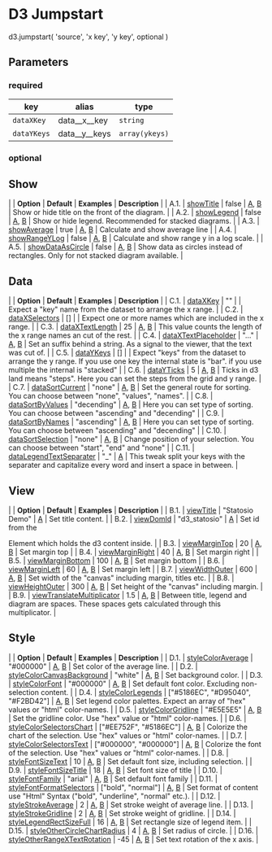 # D3 Jumpstart

d3.jumpstart( 'source', 'x key', 'y key', optional )

## Parameters
### required
| key  | alias  | type  |
|---|---|---|
| ```dataXKey``` | data__x__key | ```string```  |
| ```dataYKeys``` | data__y__keys | ```array(ykeys)```  |


### optional
## Show

|   | **Option** | **Default** | **Examples** | **Description** |
| A.1. | [showTitle](show__title.md) | false | [A](../options/../options/show__title.html#example-a), [B](../options/../options/show__title.html#example-b) | Show or hide title on the front of the diagram. |
| A.2. | [showLegend](show__legend.md) | false | [A](../options/../options/show__legend.html#example-a), [B](../options/../options/show__legend.html#example-b) | Show or hide legend. Recommended for stacked diagrams. |
| A.3. | [showAverage](show__average.md) | true | [A](../options/../options/show__average.html#example-a), [B](../options/../options/show__average.html#example-b) | Calculate and show average line |
| A.4. | [showRangeYLog](show__range_y_log.md) | false | [A](../options/../options/show__range_y_log.html#example-a), [B](../options/../options/show__range_y_log.html#example-b) | Calculate and show range y in a log scale. |
| A.5. | [showDataAsCircle](show__data_as_circle.md) | false | [A](../options/../options/show__data_as_circle.html#example-a), [B](../options/../options/show__data_as_circle.html#example-b) | Show data as circles instead of rectangles. Only for not stacked diagram available. |

## Data

|   | **Option** | **Default** | **Examples** | **Description** |
| C.1. | [dataXKey](data__x__key.md) | "" |  | Expect a "key" name from the dataset to arrange the x range. |
| C.2. | [dataXSelectors](data__x__selectors.md) | [] |  | Expect one or more names which are included in the x range. |
| C.3. | [dataXTextLength](data__x__text__length.md) | 25 | [A](../options/../options/data__x__text__length.html#example-a), [B](../options/../options/data__x__text__length.html#example-b) | This value counts the length of the x range names an cut of the rest. |
| C.4. | [dataXTextPlaceholder](data__x__text__placeholder.md) | "..." | [A](../options/../options/data__x__text__placeholder.html#example-a), [B](../options/../options/data__x__text__placeholder.html#example-b) | Set an suffix behind a string. As a signal to the viewer, that the text was cut of. |
| C.5. | [dataYKeys](data__y__keys.md) | [] |  | Expect "keys" from the dataset to arrange the y range. If you use one key the internal state is "bar". if you use multiple the internal is "stacked" |
| C.6. | [dataYTicks](data__y__ticks.md) | 5 | [A](../options/../options/data__y__ticks.html#example-a), [B](../options/../options/data__y__ticks.html#example-b) | Ticks in d3 land means "steps". Here you can set the steps from the grid and y range. |
| C.7. | [dataSortCurrent](data__sort__current.md) | "none" | [A](../options/../options/data__sort__current.html#example-a), [B](../options/../options/data__sort__current.html#example-b) | Set the general route for sorting. You can choose between "none", "values", "names". |
| C.8. | [dataSortByValues](data__sort__by__values.md) | "decending" | [A](../options/../options/data__sort__by__values.html#example-a), [B](../options/../options/data__sort__by__values.html#example-b) | Here you can set type of sorting. You can choose between "ascending" and "decending" |
| C.9. | [dataSortByNames](data__sort__by__names.md) | "ascending" | [A](../options/../options/data__sort__by__names.html#example-a), [B](../options/../options/data__sort__by__names.html#example-b) | Here you can set type of sorting. You can choose between "ascending" and "decending" |
| C.10. | [dataSortSelection](data__sort__selection.md) | "none" | [A](../options/../options/data__sort__selection.html#example-a), [B](../options/../options/data__sort__selection.html#example-b) | Change position of your selection. You can choose between "start", "end" and "none" |
| C.11. | [dataLegendTextSeparater](data__legend__text__separater.md) | "_" | [A](../options/../options/data__legend__text__separater.html#example-a) | This tweak split your keys with the separater and capitalize every word and insert a space in between. |

## View

|   | **Option** | **Default** | **Examples** | **Description** |
| B.1. | [viewTitle](view__title.md) | "Statosio Demo" | [A](../options/../options/view__title.html#example-a) | Set title content. |
| B.2. | [viewDomId](view__dom_id.md) | "d3_statosio" | [A](../options/../options/view__dom_id.html#example-a) | Set id from the <div> Element which holds the d3 content inside. |
| B.3. | [viewMarginTop](view__margin__top.md) | 20 | [A](../options/../options/view__margin__top.html#example-a), [B](../options/../options/view__margin__top.html#example-b) | Set margin top |
| B.4. | [viewMarginRight](view__margin__right.md) | 40 | [A](../options/../options/view__margin__right.html#example-a), [B](../options/../options/view__margin__right.html#example-b) | Set margin right |
| B.5. | [viewMarginBottom](view__margin__bottom.md) | 100 | [A](../options/../options/view__margin__bottom.html#example-a), [B](../options/../options/view__margin__bottom.html#example-b) | Set margin bottom |
| B.6. | [viewMarginLeft](view__margin__left.md) | 60 | [A](../options/../options/view__margin__left.html#example-a), [B](../options/../options/view__margin__left.html#example-b) | Set margin left |
| B.7. | [viewWidthOuter](view__width__outer.md) | 600 | [A](../options/../options/view__width__outer.html#example-a), [B](../options/../options/view__width__outer.html#example-b) | Set width of the "canvas" including margin, titles etc. |
| B.8. | [viewHeightOuter](view__height__outer.md) | 300 | [A](../options/../options/view__height__outer.html#example-a), [B](../options/../options/view__height__outer.html#example-b) | Set height of the "canvas" including margin. |
| B.9. | [viewTranslateMultiplicator](view__translate__multiplicator.md) | 1.5 | [A](../options/../options/view__translate__multiplicator.html#example-a), [B](../options/../options/view__translate__multiplicator.html#example-b) | Between title, legend and diagram are spaces. These spaces gets calculated through this multiplicator. |

## Style

|   | **Option** | **Default** | **Examples** | **Description** |
| D.1. | [styleColorAverage](style__color__average.md) | "#000000" | [A](../options/../options/style__color__average.html#example-a), [B](../options/../options/style__color__average.html#example-b) | Set color of the average line. |
| D.2. | [styleColorCanvasBackground](style__color__canvas_background.md) | "white" | [A](../options/../options/style__color__canvas_background.html#example-a), [B](../options/../options/style__color__canvas_background.html#example-b) | Set background color. |
| D.3. | [styleColorFont](style__color__font.md) | "#000000" | [A](../options/../options/style__color__font.html#example-a), [B](../options/../options/style__color__font.html#example-b) | Set default font color. Excluding non-selection content. |
| D.4. | [styleColorLegends](style__color__legends.md) | ["#5186EC", "#D95040", "#F2BD42"] | [A](../options/../options/style__color__legends.html#example-a), [B](../options/../options/style__color__legends.html#example-b) | Set legend color palettes. Expect an array of "hex" values or "html" color-names. |
| D.5. | [styleColorGridline](style__color__gridline.md) | "#E5E5E5" | [A](../options/../options/style__color__gridline.html#example-a), [B](../options/../options/style__color__gridline.html#example-b) | Set the gridline color. Use "hex" value or "html" color-names. |
| D.6. | [styleColorSelectorsChart](style__color__selectors__chart.md) | ["#EE752F", "#5186EC"] | [A](../options/../options/style__color__selectors__chart.html#example-a), [B](../options/../options/style__color__selectors__chart.html#example-b) | Colorize the chart of the selection. Use "hex" values or "html" color-names. |
| D.7. | [styleColorSelectorsText](style__color__selectors__text.md) | ["#000000", "#000000"] | [A](../options/../options/style__color__selectors__text.html#example-a), [B](../options/../options/style__color__selectors__text.html#example-b) | Colorize the font of the selection. Use "hex" values or "html" color-names. |
| D.8. | [styleFontSizeText](style__font__size__text.md) | 10 | [A](../options/../options/style__font__size__text.html#example-a), [B](../options/../options/style__font__size__text.html#example-b) | Set default font size, including selection. |
| D.9. | [styleFontSizeTitle](style__font__size__title.md) | 18 | [A](../options/../options/style__font__size__title.html#example-a), [B](../options/../options/style__font__size__title.html#example-b) | Set font size of title |
| D.10. | [styleFontFamily](style__font__family.md) | "arial" | [A](../options/../options/style__font__family.html#example-a), [B](../options/../options/style__font__family.html#example-b) | Set default font family |
| D.11. | [styleFontFormatSelectors](style__font__format__selectors.md) | ["bold", "normal"] | [A](../options/../options/style__font__format__selectors.html#example-a), [B](../options/../options/style__font__format__selectors.html#example-b) | Set format of content use "Html" Syntax ("bold", "underline", "normal" etc.).  |
| D.12. | [styleStrokeAverage](style__stroke__average.md) | 2 | [A](../options/../options/style__stroke__average.html#example-a), [B](../options/../options/style__stroke__average.html#example-b) | Set stroke weight of average line. |
| D.13. | [styleStrokeGridline](style__stroke__gridline.md) | 2 | [A](../options/../options/style__stroke__gridline.html#example-a), [B](../options/../options/style__stroke__gridline.html#example-b) | Set stroke weight of gridline. |
| D.14. | [styleLegendRectSizeFull](style__legend__rect_size__full.md) | 16 | [A](../options/../options/style__legend__rect_size__full.html#example-a), [B](../options/../options/style__legend__rect_size__full.html#example-b) | Set rectangle size of legend item. |
| D.15. | [styleOtherCircleChartRadius](style__other__circle_chart_radius.md) | 4 | [A](../options/../options/style__other__circle_chart_radius.html#example-a), [B](../options/../options/style__other__circle_chart_radius.html#example-b) | Set radius of circle. |
| D.16. | [styleOtherRangeXTextRotation](style__other__range_x_text_rotation.md) | -45 | [A](../options/../options/style__other__range_x_text_rotation.html#example-a), [B](../options/../options/style__other__range_x_text_rotation.html#example-b) | Set text rotation of the x axis. |
